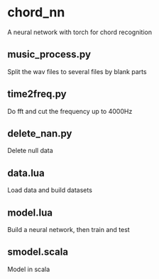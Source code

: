 # chord_nn
A neural network with torch for chord recognition
## music_process.py
Split the wav files to several files by blank parts
## time2freq.py
Do fft and cut the frequency up to 4000Hz
## delete_nan.py
Delete null data
## data.lua
Load data and build datasets
## model.lua
Build a neural network, then train and test
## smodel.scala
Model in scala
